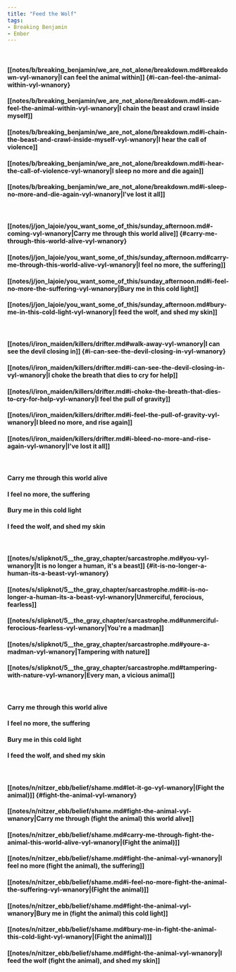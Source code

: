 ```yaml
---
title: "Feed the Wolf"
tags:
- Breaking Benjamin
- Ember
---
```

&nbsp;
#### [[notes/b/breaking_benjamin/we_are_not_alone/breakdown.md#breakdown-vyl-wnanory|I can feel the animal within]] {#i-can-feel-the-animal-within-vyl-wnanory}
#### [[notes/b/breaking_benjamin/we_are_not_alone/breakdown.md#i-can-feel-the-animal-within-vyl-wnanory|I chain the beast and crawl inside myself]]
#### [[notes/b/breaking_benjamin/we_are_not_alone/breakdown.md#i-chain-the-beast-and-crawl-inside-myself-vyl-wnanory|I hear the call of violence]]
#### [[notes/b/breaking_benjamin/we_are_not_alone/breakdown.md#i-hear-the-call-of-violence-vyl-wnanory|I sleep no more and die again]]
#### [[notes/b/breaking_benjamin/we_are_not_alone/breakdown.md#i-sleep-no-more-and-die-again-vyl-wnanory|I've lost it all]]
&nbsp;
#### [[notes/j/jon_lajoie/you_want_some_of_this/sunday_afternoon.md#-coming-vyl-wnanory|Carry me through this world alive]] {#carry-me-through-this-world-alive-vyl-wnanory}
#### [[notes/j/jon_lajoie/you_want_some_of_this/sunday_afternoon.md#carry-me-through-this-world-alive-vyl-wnanory|I feel no more, the suffering]]
#### [[notes/j/jon_lajoie/you_want_some_of_this/sunday_afternoon.md#i-feel-no-more-the-suffering-vyl-wnanory|Bury me in this cold light]]
#### [[notes/j/jon_lajoie/you_want_some_of_this/sunday_afternoon.md#bury-me-in-this-cold-light-vyl-wnanory|I feed the wolf, and shed my skin]]
&nbsp;
#### [[notes/i/iron_maiden/killers/drifter.md#walk-away-vyl-wnanory|I can see the devil closing in]] {#i-can-see-the-devil-closing-in-vyl-wnanory}
#### [[notes/i/iron_maiden/killers/drifter.md#i-can-see-the-devil-closing-in-vyl-wnanory|I choke the breath that dies to cry for help]]
#### [[notes/i/iron_maiden/killers/drifter.md#i-choke-the-breath-that-dies-to-cry-for-help-vyl-wnanory|I feel the pull of gravity]]
#### [[notes/i/iron_maiden/killers/drifter.md#i-feel-the-pull-of-gravity-vyl-wnanory|I bleed no more, and rise again]]
#### [[notes/i/iron_maiden/killers/drifter.md#i-bleed-no-more-and-rise-again-vyl-wnanory|I've lost it all]]
&nbsp;
#### Carry me through this world alive
#### I feel no more, the suffering
#### Bury me in this cold light
#### I feed the wolf, and shed my skin
&nbsp;
#### [[notes/s/slipknot/5__the_gray_chapter/sarcastrophe.md#you-vyl-wnanory|It is no longer a human, it's a beast]] {#it-is-no-longer-a-human-its-a-beast-vyl-wnanory}
#### [[notes/s/slipknot/5__the_gray_chapter/sarcastrophe.md#it-is-no-longer-a-human-its-a-beast-vyl-wnanory|Unmerciful, ferocious, fearless]]
#### [[notes/s/slipknot/5__the_gray_chapter/sarcastrophe.md#unmerciful-ferocious-fearless-vyl-wnanory|You're a madman]]
#### [[notes/s/slipknot/5__the_gray_chapter/sarcastrophe.md#youre-a-madman-vyl-wnanory|Tampering with nature]]
#### [[notes/s/slipknot/5__the_gray_chapter/sarcastrophe.md#tampering-with-nature-vyl-wnanory|Every man, a vicious animal]]
&nbsp;
#### Carry me through this world alive
#### I feel no more, the suffering
#### Bury me in this cold light
#### I feed the wolf, and shed my skin
&nbsp;
#### [[notes/n/nitzer_ebb/belief/shame.md#let-it-go-vyl-wnanory|(Fight the animal)]] {#fight-the-animal-vyl-wnanory}
#### [[notes/n/nitzer_ebb/belief/shame.md#fight-the-animal-vyl-wnanory|Carry me through (fight the animal) this world alive]]
#### [[notes/n/nitzer_ebb/belief/shame.md#carry-me-through-fight-the-animal-this-world-alive-vyl-wnanory|(Fight the animal)]]
#### [[notes/n/nitzer_ebb/belief/shame.md#fight-the-animal-vyl-wnanory|I feel no more (fight the animal), the suffering]]
#### [[notes/n/nitzer_ebb/belief/shame.md#i-feel-no-more-fight-the-animal-the-suffering-vyl-wnanory|(Fight the animal)]]
#### [[notes/n/nitzer_ebb/belief/shame.md#fight-the-animal-vyl-wnanory|Bury me in (fight the animal) this cold light]]
#### [[notes/n/nitzer_ebb/belief/shame.md#bury-me-in-fight-the-animal-this-cold-light-vyl-wnanory|(Fight the animal)]]
#### [[notes/n/nitzer_ebb/belief/shame.md#fight-the-animal-vyl-wnanory|I feed the wolf (fight the animal), and shed my skin]]
